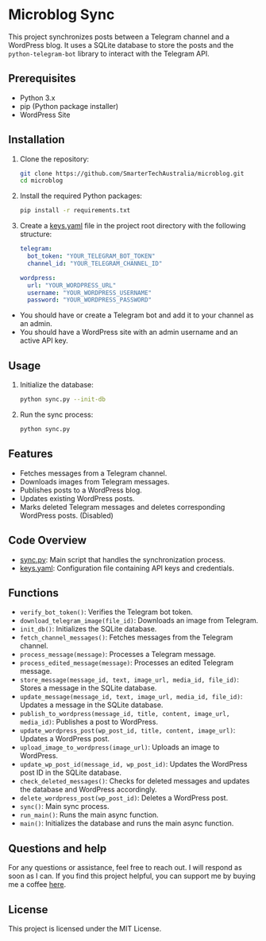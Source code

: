 # Microblog Sync

This project synchronizes posts between a Telegram channel and a WordPress blog. It uses a SQLite database to store the posts and the `python-telegram-bot` library to interact with the Telegram API.

## Prerequisites

- Python 3.x
- pip (Python package installer)
- WordPress Site

## Installation

1. Clone the repository:

    ```sh
    git clone https://github.com/SmarterTechAustralia/microblog.git
    cd microblog
    ```

2. Install the required Python packages:

    ```sh
    pip install -r requirements.txt
    ```

3. Create a [keys.yaml](http://_vscodecontentref_/1) file in the project root directory with the following structure:

    ```yaml
    telegram:
      bot_token: "YOUR_TELEGRAM_BOT_TOKEN"
      channel_id: "YOUR_TELEGRAM_CHANNEL_ID"

    wordpress:
      url: "YOUR_WORDPRESS_URL"
      username: "YOUR_WORDPRESS_USERNAME"
      password: "YOUR_WORDPRESS_PASSWORD"
    ```

- You should have or create a Telegram bot and add it to your channel as an admin.
- You should have a WordPress site with an admin username and an active API key.

## Usage

1. Initialize the database:

    ```sh
    python sync.py --init-db
    ```

2. Run the sync process:

    ```sh
    python sync.py
    ```

## Features

- Fetches messages from a Telegram channel.
- Downloads images from Telegram messages.
- Publishes posts to a WordPress blog.
- Updates existing WordPress posts.
- Marks deleted Telegram messages and deletes corresponding WordPress posts. (Disabled)

## Code Overview

- [sync.py](http://_vscodecontentref_/2): Main script that handles the synchronization process.
- [keys.yaml](http://_vscodecontentref_/3): Configuration file containing API keys and credentials.

## Functions

- `verify_bot_token()`: Verifies the Telegram bot token.
- `download_telegram_image(file_id)`: Downloads an image from Telegram.
- `init_db()`: Initializes the SQLite database.
- `fetch_channel_messages()`: Fetches messages from the Telegram channel.
- `process_message(message)`: Processes a Telegram message.
- `process_edited_message(message)`: Processes an edited Telegram message.
- `store_message(message_id, text, image_url, media_id, file_id)`: Stores a message in the SQLite database.
- `update_message(message_id, text, image_url, media_id, file_id)`: Updates a message in the SQLite database.
- `publish_to_wordpress(message_id, title, content, image_url, media_id)`: Publishes a post to WordPress.
- `update_wordpress_post(wp_post_id, title, content, image_url)`: Updates a WordPress post.
- `upload_image_to_wordpress(image_url)`: Uploads an image to WordPress.
- `update_wp_post_id(message_id, wp_post_id)`: Updates the WordPress post ID in the SQLite database.
- `check_deleted_messages()`: Checks for deleted messages and updates the database and WordPress accordingly.
- `delete_wordpress_post(wp_post_id)`: Deletes a WordPress post.
- `sync()`: Main sync process.
- `run_main()`: Runs the main async function.
- `main()`: Initializes the database and runs the main async function.


## Questions and help
For any questions or assistance, feel free to reach out. I will respond as soon as I can. If you find this project helpful, you can support me by buying me a coffee [here](https://buymeacoffee.com/kevinjamau).

## License

This project is licensed under the MIT License.